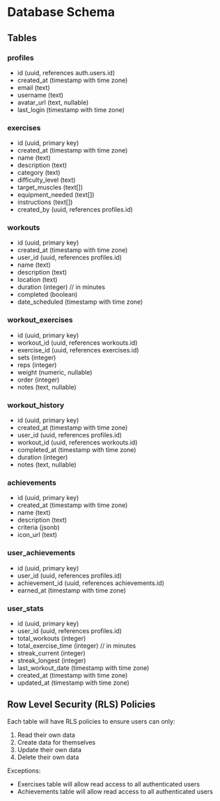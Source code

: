# Database Schema

## Tables

### profiles
- id (uuid, references auth.users.id)
- created_at (timestamp with time zone)
- email (text)
- username (text)
- avatar_url (text, nullable)
- last_login (timestamp with time zone)

### exercises
- id (uuid, primary key)
- created_at (timestamp with time zone)
- name (text)
- description (text)
- category (text)
- difficulty_level (text)
- target_muscles (text[])
- equipment_needed (text[])
- instructions (text[])
- created_by (uuid, references profiles.id)

### workouts
- id (uuid, primary key)
- created_at (timestamp with time zone)
- user_id (uuid, references profiles.id)
- name (text)
- description (text)
- location (text)
- duration (integer) // in minutes
- completed (boolean)
- date_scheduled (timestamp with time zone)

### workout_exercises
- id (uuid, primary key)
- workout_id (uuid, references workouts.id)
- exercise_id (uuid, references exercises.id)
- sets (integer)
- reps (integer)
- weight (numeric, nullable)
- order (integer)
- notes (text, nullable)

### workout_history
- id (uuid, primary key)
- created_at (timestamp with time zone)
- user_id (uuid, references profiles.id)
- workout_id (uuid, references workouts.id)
- completed_at (timestamp with time zone)
- duration (integer)
- notes (text, nullable)

### achievements
- id (uuid, primary key)
- created_at (timestamp with time zone)
- name (text)
- description (text)
- criteria (jsonb)
- icon_url (text)

### user_achievements
- id (uuid, primary key)
- user_id (uuid, references profiles.id)
- achievement_id (uuid, references achievements.id)
- earned_at (timestamp with time zone)

### user_stats
- id (uuid, primary key)
- user_id (uuid, references profiles.id)
- total_workouts (integer)
- total_exercise_time (integer) // in minutes
- streak_current (integer)
- streak_longest (integer)
- last_workout_date (timestamp with time zone)
- created_at (timestamp with time zone)
- updated_at (timestamp with time zone)

## Row Level Security (RLS) Policies

Each table will have RLS policies to ensure users can only:
1. Read their own data
2. Create data for themselves
3. Update their own data
4. Delete their own data

Exceptions:
- Exercises table will allow read access to all authenticated users
- Achievements table will allow read access to all authenticated users
